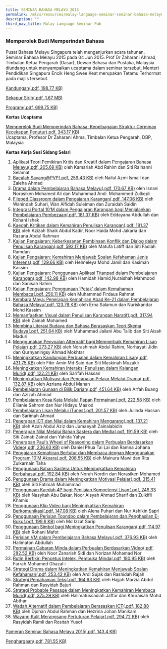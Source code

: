 ```yaml
---
title: SEMINAR BAHASA MELAYU 2015
permalink: /mlcs/resources/malay-language-seminar-seminar-bahasa-melayu-publications/seminar-bahasa-melayu-2015/
description: ""
third_nav_title: Malay Language Seminar Pub
---
```

### Memperolek Budi Memperindah Bahasa

Pusat Bahasa Melayu Singapura telah menganjurkan acara tahunan, Seminar Bahasa Melayu 2015 pada 04 Jun 2015. Prof Dr Zaharani Ahmad, Timbalan Ketua Pengarah (Dasar), Dewan Bahasa dan Pustaka, Malaysia diundang untuk menyampaikan ucaptama dalam seminar tersebut. Menteri Pendidikan Singapura Encik Heng Swee Keat merupakan Tetamu Terhormat pada majlis tersebut.

[Kandungan(.pdf, 198.77 KB)](https://academyofsingaporeteachers.moe.edu.sg/docs/librariesprovider6/ml-poetry-sg50/seminar-bahasa-melayu-2015/ml_seminar_content-2015.pdf?sfvrsn=fe542720_2 "Kandungan")

[Sekapur Sirih(.pdf, 1.67 MB)](https://academyofsingaporeteachers.moe.edu.sg/docs/librariesprovider6/ml-poetry-sg50/seminar-bahasa-melayu-2015/sekapur_sirih-2015.pdf?sfvrsn=4a079957_2 "Sekapur Sirih")

[Program(.pdf, 699.75 KB)](https://academyofsingaporeteachers.moe.edu.sg/docs/librariesprovider6/ml-poetry-sg50/seminar-bahasa-melayu-2015/ml_seminar_program-2015.pdf?sfvrsn=8c149bbf_2 "Program")

  
**Kertas Ucaptama**

[Memperelok Budi Memperindah Bahasa: Kepelbagaian Struktur Cerminan Kecekapan Penutur(.pdf, 343.17 KB)](https://academyofsingaporeteachers.moe.edu.sg/docs/librariesprovider6/ml-poetry-sg50/seminar-bahasa-melayu-2015/kertas-ucaptama-2015.pdf?sfvrsn=d8f15aa1_0 "Memperelok Budi Memperindah Bahasa: Kepelbagaian Struktur Cerminan Kecekapan Penutur")  
Ucaptama, Profesor Dr Zaharani Ahma, Timbalan Ketua Pengarah, DBP, Malaysia

**Kertas Kerja Sesi Sidang Selari**

1.  [Aplikasi Teori Pemikiran Kritis dan Kreatif dalam Pengajaran Bahasa Melayu(.pdf, 205.69 KB)](https://academyofsingaporeteachers.moe.edu.sg/docs/librariesprovider6/ml-poetry-sg50/seminar-bahasa-melayu-2015/kertas-kerja-sesi-sidang-selari/1_seminarpapers.pdf?sfvrsn=38b00bfe_2 "Aplikasi Teori Pemikiran Kritis dan Kreatif dalam Pengajaran Bahasa Melayu") oleh Kamariah Abd Rahim dan Siti Raihanni Selamat
2.  [Bacalah Sayang@PVP(.pdf, 259.43 KB)](https://academyofsingaporeteachers.moe.edu.sg/docs/librariesprovider6/ml-poetry-sg50/seminar-bahasa-melayu-2015/kertas-kerja-sesi-sidang-selari/2_seminarpapers.pdf?sfvrsn=d24d581_2 "Bacalah Sayang@PVP") oleh Nailul Azmi Ismail dan Zaleha Ahmad
3.  [Drama dalam Pembelajaran Bahasa Melayu(.pdf, 170.67 KB)](https://academyofsingaporeteachers.moe.edu.sg/docs/librariesprovider6/ml-poetry-sg50/seminar-bahasa-melayu-2015/kertas-kerja-sesi-sidang-selari/3_seminarpapers.pdf?sfvrsn=80e83988_2 "Drama dalam Pembelajaran Bahasa Melayu") oleh Isnani Norasiken Mohamed Ali dan Muhammad Andi  Mohammed Zulkepli
4.  [Flipped Classroom dalam Pengajaran Karangan(.pdf, 147.06 KB)](https://academyofsingaporeteachers.moe.edu.sg/docs/librariesprovider6/ml-poetry-sg50/seminar-bahasa-melayu-2015/kertas-kerja-sesi-sidang-selari/4_seminarpapers.pdf?sfvrsn=80970673_2 "Flipped Classroom dalam Pengajaran Karangan") oleh Wahindah Suhari, Wan Alfidah Suleiman dan Zuraidah Saidin
5.  [Integrasi Portal 10’M dalam Pengajaran Karangan bagi Menjalankan Pembelajaran Pembezaan(.pdf, 181.37 KB)](https://academyofsingaporeteachers.moe.edu.sg/docs/librariesprovider6/ml-poetry-sg50/seminar-bahasa-melayu-2015/kertas-kerja-sesi-sidang-selari/5_seminarpapers.pdf?sfvrsn=89ccad3f_2 "Integrasi Portal 10’M dalam Pengajaran Karangan bagi Menjalankan Pembelajaran Pembezaan") oleh Eddayana Abdullah dan Rohani Ishak
6.  [Kaedah Kritikan dalam Kemahiran Penulisan Karangan(.pdf, 181.37 KB)](https://academyofsingaporeteachers.moe.edu.sg/docs/librariesprovider6/ml-poetry-sg50/seminar-bahasa-melayu-2015/kertas-kerja-sesi-sidang-selari/6_seminarpapers.pdf?sfvrsn=66a43bbd_2 "Kaedah Kritikan dalam Kemahiran Penulisan Karangan") oleh Azizah Shaik Abdul Kadir, Noor Haida Mohd Jakaria dan Razana Abdul Rahman
7.  [Kajian Pengajaran: Keberkesanan Pembinaan Konflik dan Dialog dalam Penulisan Karangan(.pdf, 592.17 KB)](https://academyofsingaporeteachers.moe.edu.sg/docs/librariesprovider6/ml-poetry-sg50/seminar-bahasa-melayu-2015/kertas-kerja-sesi-sidang-selari/7_seminarpapers.pdf?sfvrsn=573f4d98_2 "Kajian Pengajaran: Keberkesanan Pembinaan Konflik dan Dialog dalam Penulisan Karangan") oleh Matufa Latiff dan Siti Fadiah Ramdan
8.  [Kajian Pengajaran: Kemahiran Menjawab Soalan Kefahaman Jenis Inferens(.pdf, 129.66 KB)](https://academyofsingaporeteachers.moe.edu.sg/docs/librariesprovider6/ml-poetry-sg50/seminar-bahasa-melayu-2015/kertas-kerja-sesi-sidang-selari/8_seminarpapers.pdf?sfvrsn=6908ec35_2 "Kajian Pengajaran: Kemahiran Menjawab Soalan Kefahaman Jenis Inferens") oleh Helmeleya Mohd Jamil dan Kasimah Kassim
9.  [Kajian Pengajaran: Penggunaan Aplikasi Titanpad dalam Pembelajaran Karangan(.pdf, 142.98 KB)](https://academyofsingaporeteachers.moe.edu.sg/docs/librariesprovider6/ml-poetry-sg50/seminar-bahasa-melayu-2015/kertas-kerja-sesi-sidang-selari/9_seminarpapers.pdf?sfvrsn=e3d1b36c_2 "Kajian Pengajaran: Penggunaan Aplikasi Titanpad dalam Pembelajaran Karangan") oleh Hamidah Hamid,Nuraishah Mahmood dan Sanisah Rahim
10.  [Kajian Pengajaran: Penggunaan ‘Petak’ dalam Kemahaman Membaca(.pdf, 250.11 KB)](https://academyofsingaporeteachers.moe.edu.sg/docs/librariesprovider6/ml-poetry-sg50/seminar-bahasa-melayu-2015/kertas-kerja-sesi-sidang-selari/10_seminarpapers.pdf?sfvrsn=789d1e75_2 "Kajian Pengajaran: Penggunaan ‘Petak’ dalam Kemahaman Membaca") oleh Muhammad Firdaus Rahmat
11.  [Kembara Maya: Penerapan Kemahiran Abad Ke-21 dalam Pembelajaran Bahasa Melayu(.pdf, 123.78 KB)](https://academyofsingaporeteachers.moe.edu.sg/docs/librariesprovider6/ml-poetry-sg50/seminar-bahasa-melayu-2015/kertas-kerja-sesi-sidang-selari/11_seminarpapers.pdf?sfvrsn=96b07ac6_2 "Kembara Maya: Penerapan Kemahiran Abad Ke-21 dalam Pembelajaran Bahasa Melayu") oleh Erna Salamun dan Nuriskandar Mohd Kassim
12.  [Memanfaatkan Visual dalam Penulisan Karangan Naratif(.pdf, 317.94 KB)](https://academyofsingaporeteachers.moe.edu.sg/docs/librariesprovider6/ml-poetry-sg50/seminar-bahasa-melayu-2015/kertas-kerja-sesi-sidang-selari/12_seminarpapers.pdf?sfvrsn=22aa7df1_2 "Memanfaatkan Visual dalam Penulisan Karangan Naratif") oleh Zainah Mohamed
13.  [Membina Literasi Budaya dan Bahasa Berasaskan Teori Skema Budaya(.pdf, 251.64 KB)](https://academyofsingaporeteachers.moe.edu.sg/docs/librariesprovider6/ml-poetry-sg50/seminar-bahasa-melayu-2015/kertas-kerja-sesi-sidang-selari/13_seminarpapers.pdf?sfvrsn=c283832a_2 "Membina Literasi Budaya dan Bahasa Berasaskan Teori Skema Budaya") oleh Muhammad Jailani Abu Talib dan Siti Aisah Maduri
14.  [Menggunakan Penyoalan Alternatif bagi Memperbaik Kemahiran Lisan Pelajar(.pdf, 273.27 KB)](https://academyofsingaporeteachers.moe.edu.sg/docs/librariesprovider6/ml-poetry-sg50/seminar-bahasa-melayu-2015/kertas-kerja-sesi-sidang-selari/14_seminarpapers.pdf?sfvrsn=fc77c32c_2 "Menggunakan Penyoalan Alternatif bagi Memperbaik Kemahiran Lisan Pelajar") oleh Norashimah Abdul Rahim, Norhayati Jidin dan Qurnyaningsy Ahmad Mokhtar
15.  [Meningkatkan Kandungan Perbualan dalam Kemahiran Lisan(.pdf, 431.75 KB)](https://academyofsingaporeteachers.moe.edu.sg/docs/librariesprovider6/ml-poetry-sg50/seminar-bahasa-melayu-2015/kertas-kerja-sesi-sidang-selari/15_seminarpapers.pdf?sfvrsn=d7ef056d_2 "Meningkatkan Kandungan Perbualan dalam Kemahiran Lisan") oleh Fikir Amin Md Said dan Siti Maskinah Muzakir
16.  [Meningkatkan Kemahiran Interaksi Penulisan dalam Kalangan Murid(.pdf, 122.21 KB)](https://academyofsingaporeteachers.moe.edu.sg/docs/librariesprovider6/ml-poetry-sg50/seminar-bahasa-melayu-2015/kertas-kerja-sesi-sidang-selari/16_seminarpapers.pdf?sfvrsn=3fffdfee_2 "Meningkatkan Kemahiran Interaksi Penulisan dalam Kalangan Murid") oleh Sarifah Hassan
17.  [Meningkatkan Motivasi dan Pencapaian Pelajar Melalui Drama(.pdf, 132.87 KB)](https://academyofsingaporeteachers.moe.edu.sg/docs/librariesprovider6/ml-poetry-sg50/seminar-bahasa-melayu-2015/kertas-kerja-sesi-sidang-selari/17_seminarpapers.pdf?sfvrsn=1d738d4_2 "Meningkatkan Motivasi dan Pencapaian Pelajar Melalui Drama") oleh Azriana Abdul Manan
18.  [Pembelajaran Gunaan di Bilik Darjah(.pdf, 451.64 KB)](https://academyofsingaporeteachers.moe.edu.sg/docs/librariesprovider6/ml-poetry-sg50/seminar-bahasa-melayu-2015/kertas-kerja-sesi-sidang-selari/18_seminarpapers.pdf?sfvrsn=bf3bb163_2 "Pembelajaran Gunaan di Bilik Darjah") oleh Arfah Buang dan Azizah Ahmad
19.  [Pembelajaran Kosa Kata Melalui Papan Permainan(.pdf, 222.58 KB)](https://academyofsingaporeteachers.moe.edu.sg/docs/librariesprovider6/ml-poetry-sg50/seminar-bahasa-melayu-2015/kertas-kerja-sesi-sidang-selari/19_seminarpapers.pdf?sfvrsn=13642920_2 "Pembelajaran Kosa Kata Melalui Papan Permainan") oleh Ellianie Sahrom dan Nur Hidayu Mas’od
20.  [Pembelajaran Lisan Melalui iTunes(.pdf, 201.57 KB)](https://academyofsingaporeteachers.moe.edu.sg/docs/librariesprovider6/ml-poetry-sg50/seminar-bahasa-melayu-2015/kertas-kerja-sesi-sidang-selari/20_seminarpapers.pdf?sfvrsn=ed7271c9_2 "Pembelajaran Lisan Melalui iTunes") oleh Julinda Hassan dan Sarimah Ahmad
21.  [Penerapan ICT dan Nilai dalam Kemahiran Mengarang(.pdf, 137.21 KB)](https://academyofsingaporeteachers.moe.edu.sg/docs/librariesprovider6/ml-poetry-sg50/seminar-bahasa-melayu-2015/kertas-kerja-sesi-sidang-selari/21_seminarpapers.pdf?sfvrsn=900ee70e_2 "Penerapan ICT dan Nilai dalam Kemahiran Mengarang") oleh Azah Abdul Aziz dan Jumaeyah Zainalabidin
22.  [Penerapan Nilai Melalui Bahan Sastera dan Media(.pdf, 191.59 KB)](https://academyofsingaporeteachers.moe.edu.sg/docs/librariesprovider6/ml-poetry-sg50/seminar-bahasa-melayu-2015/kertas-kerja-sesi-sidang-selari/22_seminarpapers.pdf?sfvrsn=d9be7f7_2 "Penerapan Nilai Melalui Bahan Sastera dan Media") oleh Siti Zainab Zainal dan Yahida Yahya
23.  [Penerapan Paul’s Wheel of Reasoning dalam Perbualan Berdasarkan Video(.pdf, 236.63 KB)](https://academyofsingaporeteachers.moe.edu.sg/docs/librariesprovider6/ml-poetry-sg50/seminar-bahasa-melayu-2015/kertas-kerja-sesi-sidang-selari/23_seminarpapers.pdf?sfvrsn=e4e040b8_2 "Penerapan Paul’s Wheel of Reasoning dalam Perbualan Berdasarkan Video") oleh Daniel Phua Tai Lai dan Ramna Johana
24.  [Pengajaran Kemahiran Bertutur dan Membaca dengan Menggunakan Program 10’M Aksara(.pdf, 208.55 KB)](https://academyofsingaporeteachers.moe.edu.sg/docs/librariesprovider6/ml-poetry-sg50/seminar-bahasa-melayu-2015/kertas-kerja-sesi-sidang-selari/24_seminarpapers.pdf?sfvrsn=d4f0600d_2 "Pengajaran Kemahiran Bertutur dan Membaca dengan Menggunakan Program 10’M Aksara") oleh Mainura Mawi dan Rita Zulkarnain Taha  
25.  [Penggunaan Bahan Sastera Untuk Meningkatkan Kemahiran Berbahasa(.pdf, 192.84 KB)](https://academyofsingaporeteachers.moe.edu.sg/docs/librariesprovider6/ml-poetry-sg50/seminar-bahasa-melayu-2015/kertas-kerja-sesi-sidang-selari/25_seminarpapers.pdf?sfvrsn=5efd244e_2 "Penggunaan Bahan Sastera Untuk Meningkatkan Kemahiran Berbahasa") oleh Norah Nordin dan Norasiken Mohamed
26.  [Penggunaan Drama dalam Meningkatkan Motivasi Pelajar(.pdf, 315.41 KB)](https://academyofsingaporeteachers.moe.edu.sg/docs/librariesprovider6/ml-poetry-sg50/seminar-bahasa-melayu-2015/kertas-kerja-sesi-sidang-selari/26_seminarpapers.pdf?sfvrsn=720e3045_2 "Penggunaan Drama dalam Meningkatkan Motivasi Pelajar") oleh Siti Fatimah Muhammad
27.  [Penggunaan Kaedah 4P bagi Penilaian Kompetensi Lisan(.pdf, 249.33 KB)](https://academyofsingaporeteachers.moe.edu.sg/docs/librariesprovider6/ml-poetry-sg50/seminar-bahasa-melayu-2015/kertas-kerja-sesi-sidang-selari/27_seminarpapers.pdf?sfvrsn=90ae18b6_2 "Penggunaan Kaedah 4P bagi Penilaian Kompetensi Lisan") oleh Nasyitah Abu Bakar, Noor Aisyah Ahmad Sharif dan Zulkifli Khamis
28.  [Penggunaan Klip Video bagi Meningkatkan Kemahiran Berkomunikasi(.pdf, 147.08 KB)](https://academyofsingaporeteachers.moe.edu.sg/docs/librariesprovider6/ml-poetry-sg50/seminar-bahasa-melayu-2015/kertas-kerja-sesi-sidang-selari/28_seminarpapers.pdf?sfvrsn=f3b96aca_2 "Penggunaan Klip Video bagi Meningkatkan Kemahiran Berkomunikasi") oleh Alena Puhari dan Nur Ashikin Sapri
29.  [Penggunaan Perisian Toondoo dalam Pembelajaran dan Penghasilan E-Buku(.pdf, 199.9 KB)](https://academyofsingaporeteachers.moe.edu.sg/docs/librariesprovider6/ml-poetry-sg50/seminar-bahasa-melayu-2015/kertas-kerja-sesi-sidang-selari/29_seminarpapers.pdf?sfvrsn=e334c493_2 "Penggunaan Perisian Toondoo dalam Pembelajaran dan Penghasilan E-Buku") oleh Md Izzat Sarip
30.  [Penggunaan Simbol bagi Meningkatkan Penulisan Karangan(.pdf, 114.97 KB)](https://academyofsingaporeteachers.moe.edu.sg/docs/librariesprovider6/ml-poetry-sg50/seminar-bahasa-melayu-2015/kertas-kerja-sesi-sidang-selari/30_seminarpapers.pdf?sfvrsn=64c5e1d4_2 "Penggunaan Simbol bagi Meningkatkan Penulisan Karangan") oleh Rohani Mafot
31.  [Perisian VM dalam Pembelajaran Bahasa Melayu(.pdf, 376.93 KB)](https://academyofsingaporeteachers.moe.edu.sg/docs/librariesprovider6/ml-poetry-sg50/seminar-bahasa-melayu-2015/kertas-kerja-sesi-sidang-selari/31_seminarpapers.pdf?sfvrsn=1680a555_2 "Perisian VM dalam Pembelajaran Bahasa Melayu") oleh Halimaton Abdullah
32.  [Permainan Cabaran Minda dalam Perbualan Berdasarkan Video(.pdf, 282.52 KB)](https://academyofsingaporeteachers.moe.edu.sg/docs/librariesprovider6/ml-poetry-sg50/seminar-bahasa-melayu-2015/kertas-kerja-sesi-sidang-selari/32_seminarpapers.pdf?sfvrsn=2b73d890_2 "Permainan Cabaran Minda dalam Perbualan Berdasarkan Video") oleh Noor Zanariah Sidi dan Norizan Mohamad Nor
33.  [Rutin Berfikir: Pencetus Intelek, Pembuka Minda(.pdf, 180.95 KB)](https://academyofsingaporeteachers.moe.edu.sg/docs/librariesprovider6/ml-poetry-sg50/seminar-bahasa-melayu-2015/kertas-kerja-sesi-sidang-selari/33_seminarpapers.pdf?sfvrsn=7d5fec4d_2 "Rutin Berfikir: Pencetus Intelek, Pembuka Minda") oleh Farrah Mohamed Ghazal i
34.  [Strategi Drama dalam Meningkatkan Kemahiran Menjawab Soalan Kefahaman(.pdf, 253.42 KB)](https://academyofsingaporeteachers.moe.edu.sg/docs/librariesprovider6/ml-poetry-sg50/seminar-bahasa-melayu-2015/kertas-kerja-sesi-sidang-selari/34_seminarpapers.pdf?sfvrsn=ee537909_2 "Strategi Drama dalam Meningkatkan Kemahiran Menjawab Soalan Kefahaman") oleh Ardi Sujak dan Rashidah Rajah
35.  [Strategi Pemahaman Teks(.pdf, 164.93 KB)](https://academyofsingaporeteachers.moe.edu.sg/docs/librariesprovider6/ml-poetry-sg50/seminar-bahasa-melayu-2015/kertas-kerja-sesi-sidang-selari/35_seminarpapers.pdf?sfvrsn=c5d57bce_2 "Strategi Pemahaman Teks") oleh Hajjah Marzia Abdul Rahman dan Rasyidah Bajuri
36.  [Strategi Probable Passage dalam Meningkatkan Kemahiran Membaca Murid(.pdf, 375.29 KB)](https://academyofsingaporeteachers.moe.edu.sg/docs/librariesprovider6/ml-poetry-sg50/seminar-bahasa-melayu-2015/kertas-kerja-sesi-sidang-selari/36_seminarpapers.pdf?sfvrsn=c1163c7f_2 "Strategi Probable Passage dalam Meningkatkan Kemahiran Membaca Murid") oleh Halimatussadiah Jaffar dan Khuraisah Mohd Abthar
37.  [Wadah Alternatif dalam Pembelajaran Berasaskan ICT(.pdf, 182.88 KB)](https://academyofsingaporeteachers.moe.edu.sg/docs/librariesprovider6/ml-poetry-sg50/seminar-bahasa-melayu-2015/kertas-kerja-sesi-sidang-selari/37_seminarpapers.pdf?sfvrsn=f40388bb_2 "Wadah Alternatif dalam Pembelajaran Berasaskan ICT") oleh Djohan Abdul Rahman dan Hezrina Johan Manikam
38.  [Wayang Kulit Merangsang Pertuturan Pelajar(.pdf, 294.72 KB)](https://academyofsingaporeteachers.moe.edu.sg/docs/librariesprovider6/ml-poetry-sg50/seminar-bahasa-melayu-2015/kertas-kerja-sesi-sidang-selari/38_seminarpapers.pdf?sfvrsn=b06d1d6a_2 "Wayang Kulit Merangsang Pertuturan Pelajar") oleh Rasyidah Ramli dan Rositah Yusof

[Pameran Seminar Bahasa Melayu 2015(.pdf, 143.4 KB)](https://academyofsingaporeteachers.moe.edu.sg/docs/librariesprovider6/ml-poetry-sg50/seminar-bahasa-melayu-2015/pameran-seminar-bahasa-melayu-2015.pdf?sfvrsn=89b52064_2 "Pameran Seminar Bahasa Melayu 2015")

[Penghargaan(.pdf, 781.55 KB)](https://academyofsingaporeteachers.moe.edu.sg/docs/librariesprovider6/ml-poetry-sg50/seminar-bahasa-melayu-2015/penghargaan-2015.pdf?sfvrsn=d9bc032e_2 "Penghargaan")